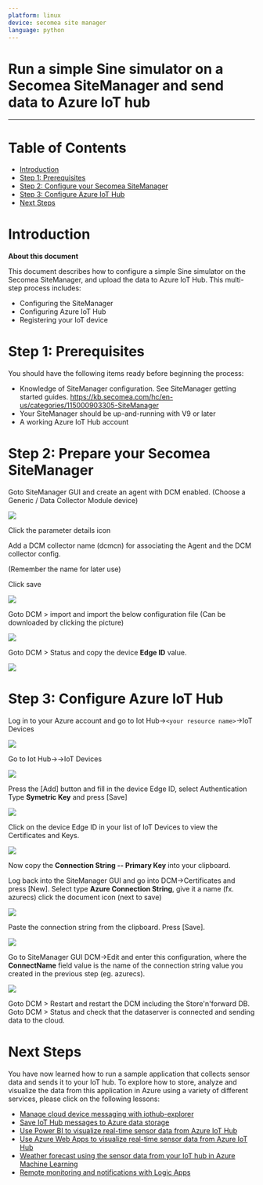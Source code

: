 ```yaml
---
platform: linux
device: secomea site manager
language: python
---
```


Run a simple Sine simulator on a Secomea SiteManager and send data to Azure IoT hub
===
---

# Table of Contents

-   [Introduction](#Introduction)
-   [Step 1: Prerequisites](#Prerequisites)
-   [Step 2: Configure your Secomea SiteManager](#PrepareDevice)
-   [Step 3: Configure Azure IoT Hub](#Build)
-   [Next Steps](#NextSteps)

<a name="Introduction"></a>
# Introduction

**About this document**

This document describes how to configure a simple Sine simulator on the Secomea SiteManager, and upload the data to Azure IoT Hub. This multi-step process includes:

-   Configuring the SiteManager
- 	Configuring Azure IoT Hub
-   Registering your IoT device


<a name="Prerequisites"></a>
# Step 1: Prerequisites

You should have the following items ready before beginning the process:

-   Knowledge of SiteManager configuration. See SiteManager getting started guides. <https://kb.secomea.com/hc/en-us/categories/115000903305-SiteManager>
-   Your SiteManager should be up-and-running with V9 or later
-   A working Azure IoT Hub account

<a name="PrepareDevice"></a>
# Step 2: Prepare your Secomea SiteManager

Goto SiteManager GUI and create an agent with DCM enabled.
(Choose a Generic / Data Collector Module device)

![](./media/secomea-site-manager/1.png)
 
Click the parameter details icon   
 
Add a DCM collector name (dcmcn) for associating the Agent and the DCM collector config.

(Remember the name for later use) 

Click save
  
![](./media/secomea-site-manager/2.png)

Goto DCM > import and import the below configuration file (Can be downloaded by clicking the picture)
  
![](./media/secomea-site-manager/3.png)

Goto DCM > Status and copy the device **Edge ID** value. 
  
![](./media/secomea-site-manager/4.png)

<a name="Build"></a>
# Step 3: Configure Azure IoT Hub

Log in to your Azure account and go to Iot Hub->`<your resource name>`->IoT Devices
 
![](./media/secomea-site-manager/5.png)

Go to Iot Hub-><your resource name>->IoT Devices
 
![](./media/secomea-site-manager/6.png)

Press the [Add] button and fill in the device Edge ID, select Authentication Type **Symetric Key** and press [Save]
 
![](./media/secomea-site-manager/7.png)

Click on the device Edge ID in your list of IoT Devices to view the Certificates and Keys. 

![](./media/secomea-site-manager/8.png)

Now copy the **Connection String -- Primary Key** into your clipboard.

Log back into the SiteManager GUI and go into DCM->Certificates and press [New]. Select type **Azure Connection String**, give it a name (fx. azurecs) click the document icon (next to save) 

![](./media/secomea-site-manager/9.png)

 Paste the connection string from the clipboard. Press [Save]. 

![](./media/secomea-site-manager/10.png)

Go to SiteManager GUI DCM->Edit and enter this configuration, where the **ConnectName** field value is the name of the connection string value you created in the previous step  (eg. azurecs).
 
![](./media/secomea-site-manager/11.png) 

Goto DCM > Restart and restart the DCM including the Store'n'forward DB. 
Goto DCM > Status and check that the dataserver is connected and sending data to the cloud. 

<a name="NextSteps"></a>
# Next Steps

You have now learned how to run a sample application that collects sensor data and sends it to your IoT hub. To explore how to store, analyze and visualize the data from this application in Azure using a variety of different services, please click on the following lessons:

-   [Manage cloud device messaging with iothub-explorer]
-   [Save IoT Hub messages to Azure data storage]
-   [Use Power BI to visualize real-time sensor data from Azure IoT Hub]
-   [Use Azure Web Apps to visualize real-time sensor data from Azure IoT Hub]
-   [Weather forecast using the sensor data from your IoT hub in Azure Machine Learning]
-   [Remote monitoring and notifications with Logic Apps]   

[Manage cloud device messaging with iothub-explorer]: https://docs.microsoft.com/en-us/azure/iot-hub/iot-hub-explorer-cloud-device-messaging
[Save IoT Hub messages to Azure data storage]: https://docs.microsoft.com/en-us/azure/iot-hub/iot-hub-store-data-in-azure-table-storage
[Use Power BI to visualize real-time sensor data from Azure IoT Hub]: https://docs.microsoft.com/en-us/azure/iot-hub/iot-hub-live-data-visualization-in-power-bi
[Use Azure Web Apps to visualize real-time sensor data from Azure IoT Hub]: https://docs.microsoft.com/en-us/azure/iot-hub/iot-hub-live-data-visualization-in-web-apps
[Weather forecast using the sensor data from your IoT hub in Azure Machine Learning]: https://docs.microsoft.com/en-us/azure/iot-hub/iot-hub-weather-forecast-machine-learning
[Remote monitoring and notifications with Logic Apps]: https://docs.microsoft.com/en-us/azure/iot-hub/iot-hub-monitoring-notifications-with-azure-logic-apps
[setup-devbox-windows]: https://github.com/Azure/azure-iot-sdk-c/blob/master/doc/devbox_setup.md
[lnk-setup-iot-hub]: ../setup_iothub.md
[lnk-manage-iot-hub]: ../manage_iot_hub.md
